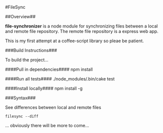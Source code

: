 
#FileSync

##Overview##

**file-synchronizer** is a node module for synchronizing files between a local and remote file repository.  The remote file repository is a express web app.

This is my first attempt at a coffee-script library so pleae be patient.

###Build Instructions###

To build the project…

####Pull in dependencies####
	npm install

####Run all tests####
	./node_modules/.bin/cake test

####Install locally####
	npm install -g
	
###Syntax###

See differences between local and remote files

	filesync --diff

… obviously there will be more to come...